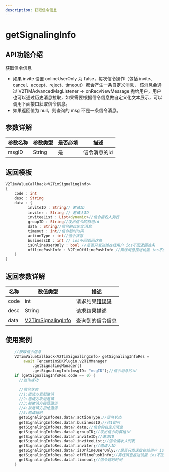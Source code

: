 ```yaml
---
description: 获取信令信息
---
```


# getSignalingInfo

## API功能介绍

获取信令信息

* 如果 invite 设置 onlineUserOnly 为 false，每次信令操作（包括 invite、cancel、accept、reject、timeout）都会产生一条自定义消息， 该消息会通过 V2TIMAdvancedMsgListener -> onRecvNewMessage 抛给用户，用户也可以通过历史消息拉取，如果需要根据信令信息做自定义化文本展示，可以调用下面接口获取信令信息。
* 如果返回值为 null，则查询的 msg 不是一条信令消息。

## 参数详解

| 参数名称  | 参数类型   | 是否必填 | 描述      |
| ----- | ------ | ---- | ------- |
| msgID | String | 是    | 信令消息的id |

## 返回模板

```dart
V2TimValueCallback<V2TimSignalingInfo>
{
    code : int
    desc : String
    data : {
          inviteID : String// 邀请ID
          inviter : String // 邀请人ID
          inviteeList : List<dynamic>//信令接收人列表
          groupID : String//发出信令的群组id
          data : String//信令的自定义消息
          timeout : int//信令超时时间
          actionType : int//信令状态
          businessID : int // ios不回返回这条
          isOnlineUserOnly : bool //是否只发送给在线用户 ios不回返回这条
          offlinePushInfo : V2TimOfflinePushInfo //离线消息推送设置 ios不回返回这条
    }
}
```

## 返回参数详解

| 名称   | 数值类型                                   | 描述                                                             |
| ---- | -------------------------------------- | -------------------------------------------------------------- |
| code | int                                    | 请求结果[错误码](https://cloud.tencent.com/document/product/269/1671) |
| desc | String                                 | 请求结果描述                                                         |
| data | [V2TimSignalingInfo](broken-reference) | 查询到的信令信息                                                       |

## 使用案例  &#x20;

```dart
    //获取信令信息
    V2TimValueCallback<V2TimSignalingInfo> getSignalingInfoRes =
        await TencentImSDKPlugin.v2TIMManager
            .getSignalingManager()
            .getSignalingInfo(msgID: "msgID");//信令消息的id
    if (getSignalingInfoRes.code == 0) {
      //查询成功
      
      //信令状态
      //1:邀请方发起邀请
      //2:邀请方取消邀请
      //3:被邀请方接受邀请
      //4:被邀请方拒绝邀请
      //5:邀请超时
      getSignalingInfoRes.data?.actionType;//信令状态
      getSignalingInfoRes.data?.businessID;//传1即可
      getSignalingInfoRes.data?.data;//信令的自定义消息
      getSignalingInfoRes.data?.groupID;//发出信令的群组id
      getSignalingInfoRes.data?.inviteID;//邀请ID
      getSignalingInfoRes.data?.inviteeList;//信令接收人列表
      getSignalingInfoRes.data?.inviter;//邀请人ID
      getSignalingInfoRes.data?.isOnlineUserOnly;//是否只发送给在线用户 ios不回返回这条
      getSignalingInfoRes.data?.offlinePushInfo;//离线消息推送设置 ios不回返回这条
      getSignalingInfoRes.data?.timeout;//信令超时时间
    }
```
